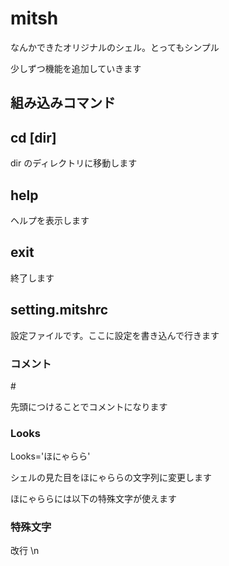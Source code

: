 # **mitsh**

なんかできたオリジナルのシェル。とってもシンプル

少しずつ機能を追加していきます

## **組み込みコマンド**

## cd [dir]

dir のディレクトリに移動します

## help

ヘルプを表示します

## exit

終了します

## **setting.mitshrc**

設定ファイルです。ここに設定を書き込んで行きます

### コメント

\#

先頭につけることでコメントになります

### Looks

Looks='ほにゃらら'

シェルの見た目をほにゃららの文字列に変更します

ほにゃららには以下の特殊文字が使えます

### **特殊文字**

改行 \n
